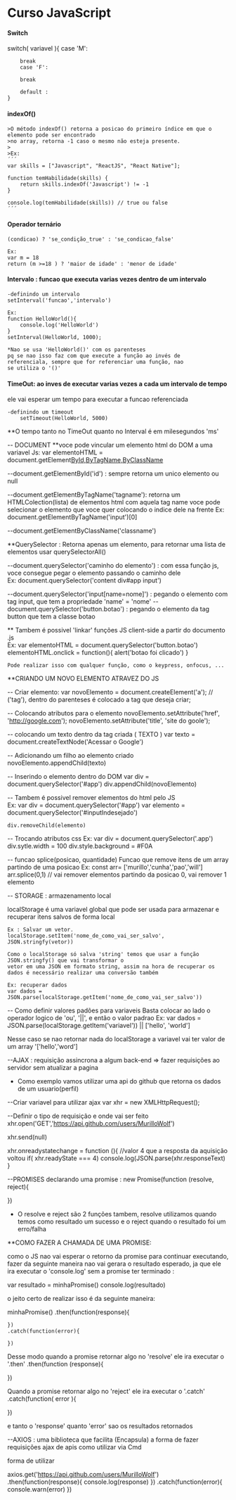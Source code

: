 # **Curso JavaScript**
#### Switch 

switch( variavel ){
case 'M':

        break
        case 'F':

        break

        default :
    }

#### indexOf()

    >O método indexOf() retorna a posicao do primeiro índice em que o elemento pode ser encontrado
    >no array, retorna -1 caso o mesmo não esteja presente.
    >
    >Ex:
    ´´´
    var skills = ["Javascript", "ReactJS", "React Native"];

    function temHabilidade(skills) {
        return skills.indexOf('Javascript') != -1
    }

    console.log(temHabilidade(skills)) // true ou false
    ´´´

#### Operador ternário

    (condicao) ? 'se_condição_true' : 'se_condicao_false'

    Ex:
    var m = 18
    return (m >=18 ) ? 'maior de idade' : 'menor de idade'

#### Intervalo : funcao que executa varias vezes dentro de um intervalo

    -definindo um intervalo
    setInterval('funcao','intervalo')

    Ex:
    function HelloWorld(){
        console.log('HelloWorld')
    }
    setInterval(HelloWorld, 1000);

    *Nao se usa 'HelloWorld()' com os parenteses
    pq se nao isso faz com que execute a função ao invés de
    referenciala, sempre que for referenciar uma função, nao
    se utiliza o '()'

#### TimeOut: ao inves de executar varias vezes a cada um intervalo de tempo
ele vai esperar um tempo para executar a funcao referenciada

    -definindo um timeout
        setTimeout(HelloWorld, 5000)

\*\*O tempo tanto no TimeOut quanto no Interval é em milesegundos 'ms'

-- DOCUMENT
\*\*voce pode vincular um elemento html do DOM a uma variavel Js:
var elementoHTML = document.getElement[ById,ByTagName,ByClassName]('')

--document.getElementById('id') : sempre retorna um unico elemento ou null

--document.getElementByTagName('tagname'): retorna um HTMLColection(lista) de elementos html com aquela tag name
voce pode selecionar o elemento que voce quer colocando o indice dele na frente
Ex: document.getElementByTagName('input')[0]

--document.getElementByClassName('classname')

\*\*QuerySelector : Retorna apenas um elemento, para retornar uma lista de elementos usar querySelectorAll()

--document.querySelector('caminho do elemento') : com essa função js, voce consegue pegar o elemento passando o caminho dele  
 Ex: document.querySelector('content div#app input')

--document.querySelector('input[name=nome]') : pegando o elemento com tag input, que tem a propriedade 'name' = 'nome'
--document.querySelector('button.botao') : pegando o elemento da tag button que tem a classe botao

\*\* Tambem é possivel 'linkar' funções JS client-side a partir do documento .js  
 Ex:
var elementoHTML = document.querySelector('button.botao')
elementoHTML.onclick = function(){
alert('botao foi clicado')
}

    Pode realizar isso com qualquer função, como o keypress, onfocus, ...

\*\*CRIANDO UM NOVO ELEMENTO ATRAVEZ DO JS

-- Criar elemento:
var novoElemento = document.createElement('a'); // ('tag'), dentro do parenteses é colocado a tag que deseja criar;

-- Colocando atributos para o elemento
novoElemento.setAttribute('href', 'http://google.com');
novoElemento.setAttribute('title', 'site do goole');

-- colocando um texto dentro da tag criada (<a> TEXTO </a>)
var texto = document.createTextNode('Acessar o Google')

-- Adicionando um filho ao elemento criado
novoElemento.appendChild(texto)

-- Inserindo o elemento dentro do DOM
var div = document.querySelector('#app')
div.appendChild(novoElemento)

-- Tambem é possivel remover elementos do html pelo JS  
 Ex:
var div = document.querySelector('#app')
var elemento = document.querySelector('#inputIndesejado')

    div.removeChild(elemento)

-- Trocando atributos css
Ex:
var div = document.querySelector('.app')
div.sytle.width = 100
div.style.background = #F0A

-- funcao splice(posicao, quantidade)
Funcao que remove itens de um array partindo de uma posicao
Ex:
const arr= ['murillo','cunha','pao','will']
arr.splice(0,1) // vai remover elementos partindo da posicao 0, vai remover 1 elemento

-- STORAGE : armazenamento local

localStorage é uma variavel global que pode ser usada para armazenar e recuperar itens salvos de forma local

    Ex : Salvar um vetor.
    localStorage.setItem('nome_de_como_vai_ser_salvo', JSON.stringfy(vetor))

    Como o localStorage só salva 'string' temos que usar a função JSON.stringfy() que vai transformar o
    vetor em uma JSON em formato string, assim na hora de recuperar os dados é necessário realizar uma conversão também

    Ex: recuperar dados
    var dados = JSON.parse(localStorage.getItem('nome_de_como_vai_ser_salvo'))

-- Como definir valores padões para variaveis
Basta colocar ao lado o operador logico de 'ou', '||', e então o valor padrao
Ex:
var dados = JSON.parse(localStorage.getItem('variavel')) || ['hello', 'world']

Nesse caso se nao retornar nada do localStorage a variavel vai ter valor de um array '['hello','word']

--AJAX : requisição assincrona a algum back-end => fazer requisições ao servidor sem atualizar a pagina

- Como exemplo vamos utilizar uma api do github que retorna os dados de um usuario(perfil)

--Criar variavel para utilizar ajax
var xhr = new XMLHttpRequest();

--Definir o tipo de requisição e onde vai ser feito
xhr.open('GET','https://api.github.com/users/MurilloWolf')

xhr.send(null)

xhr.onreadystatechange = function (){
//valor 4 que a resposta da aquisição voltou
if( xhr.readyState === 4)
console.log(JSON.parse(xhr.responseText)
}

--PROMISES
declarando uma promise :
new Promise(function (resolve, reject){

})

- O resolve e reject são 2 funções tambem, resolve utilizamos quando temos como resultado um sucesso
  e o reject quando o resultado foi um erro/falha

\*\*COMO FAZER A CHAMADA DE UMA PROMISE:

como o JS nao vai esperar o retorno da promise para continuar executando, fazer da seguinte maneira
nao vai gerara o resultado esperado, ja que ele ira executar o 'console.log' sem a promise ter terminado :

var resultado = minhaPromise()
console.log(resultado)

o jeito certo de realizar isso é da seguinte maneira:

minhaPromise()
.then(function(response){

    })
    .catch(function(error){

    })

Desse modo quando a promise retornar algo no 'resolve' ele ira executar o '.then'
.then(function (response){

})

Quando a promise retornar algo no 'reject' ele ira executar o '.catch'
.catch(function( error ){

})

e tanto o 'response' quanto 'error' sao os resultados retornados

--AXIOS : uma biblioteca que facilita (Encapsula) a forma de fazer requisições ajax de apis
como utilizar via Cmd

<script src="https://unpkg.com/axios/dist/axios.min.js"></script>

forma de utilizar

axios.get('https://api.github.com/users/MurilloWolf')
.then(function(response){
console.log(response)
})
.catch(function(error){
console.warn(error)
})
